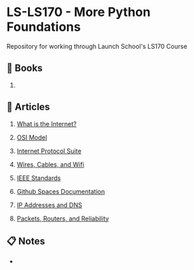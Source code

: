 # LS-LS170 - More Python Foundations
Repository for working through Launch School's LS170 Course

## :green_book: Books
1. 

## :memo: Articles
1. [What is the Internet?](https://www.youtube.com/watch?v=Dxcc6ycZ73M)

2. [OSI Model](https://en.wikipedia.org/wiki/OSI_model)

3. [Internet Protocol Suite](https://en.wikipedia.org/wiki/Internet_protocol_suite)

4. [Wires, Cables, and Wifi](https://www.khanacademy.org/computing/code-org/computers-and-the-internet/internet-works/v/the-internet-wires-cables-and-wifi)

5. [IEEE Standards](https://standards.ieee.org/ieee/802.3/7071/)

6. [Github Spaces Documentation](https://docs.github.com/en/codespaces)

7. [IP Addresses and DNS](https://www.khanacademy.org/partner-content/code-org/internet-works/v/the-internet-ip-addresses-and-dns)

8. [Packets, Routers, and Reliability](https://www.khanacademy.org/computing/code-org/computers-and-the-internet/internet-works/v/the-internet-packet-routers-and-reliability)

## :clipboard: Notes
- 